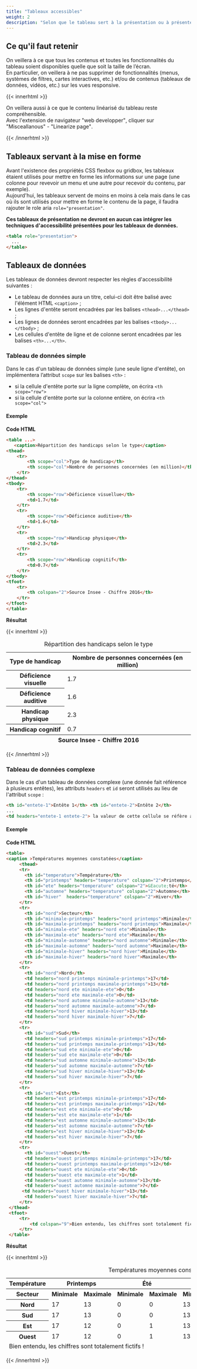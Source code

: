```yaml
---
title: "Tableaux accessibles"
weight: 2
description: "Selon que le tableau sert à la présentation ou à présenter des données, la façon de coder sera différente."
---
```


## Ce qu'il faut retenir

On veillera à ce que tous les contenus et toutes les fonctionnalités du tableau soient disponibles quelle que soit la taille de l’écran.  
En particulier, on veillera à ne pas supprimer de fonctionnalités (menus, systèmes de filtres, cartes interactives, etc.) et/ou de contenus (tableaux de données, vidéos, etc.) sur les vues responsive.  

{{< innerhtml >}}
<p>On veillera aussi à ce que le contenu linéarisé du tableau reste compréhensible.<br>  
Avec l'extension de navigateur <span lang="en">"web developper"</span>, cliquer sur <span lang="en">"Misceallanous" - "Linearize page"</span>.</p>
{{< /innerhtml >}}

## Tableaux servant à la mise en forme

Avant l'existence des propriétés CSS flexbox ou gridbox, les tableaux étaient utilisés pour mettre en forme les informations sur une page (une colonne pour revevoir un menu et une autre pour recevoir du contenu, par exemple).  
Aujourd'hui, les tableaux servent de moins en moins à cela mais dans le cas où ils sont utilisés pour mettre en forme le contenu de la page, il faudra rajouter le role aria `role="presentation"`.

**Ces tableaux de présentation ne devront en aucun cas intégrer les techniques d'accessibilité présentées pour les tableaux de données.**


 ```html
<table role="presentation">
   ...
</table>
```

## Tableaux de données

Les tableaux de données devront respecter les règles d'accessibilité suivantes : 
- Le tableau de données aura un titre, celui-ci doit être balisé avec l'élément HTML `<caption>` ;
- Les lignes d'entête seront encadrées par les balises `<thead>...</thead>` ;
- Les lignes de données seront encadrées par les balises `<tbody>...</tbody>` ;
- Les cellules d'entête de ligne et de colonne seront encadrées par les balises `<th>...</th>`.

### Tableau de données simple
Dans le cas d'un tableau de données simple (une seule ligne d'entête), on implémentera l’attribut `scope` sur les balises `<th>` : 
 - si la cellule d'entête porte sur la ligne complète, on écrira `<th scope="row">`
 - si la cellule d'entête porte sur la colonne entière, on écrira `<th scope="col">`

#### Exemple

**Code HTML**


```html
<table ...>
   <caption>Répartition des handicaps selon le type</caption>
<thead>
    <tr>
        <th scope="col">Type de handicap</th>
        <th scope="col">Nombre de personnes concernées (en million)</th>
    </tr>
</thead>
<tbody>
    <tr>
        <th scope="row">Déficience visuellue</th>
        <td>1.7</td>
    </tr>
    <tr>
        <th scope="row">Déficience auditive</th>
        <td>1.6</td>
    </tr>
    <tr>
        <th scope="row">Handicap physique</th>
        <td>2.3</td>
    </tr>
    <tr>
        <th scope="row">Handicap cognitif</th>
        <td>0.7</td>
    </tr>
</tbody>
<tfoot>
    <tr>
        <th colspan="2">Source Insee - Chiffre 2016</th>
    </tr>
</tfoot>
</table>
```

**Résultat**

{{< innerhtml >}}
<table>
   <caption>Répartition des handicaps selon le type</caption>
<thead>
    <tr>
        <th scope="col">Type de handicap</th>
        <th scope="col">Nombre de personnes concernées (en million)</th>
    </tr>
</thead>
<tbody>
    <tr>
        <th scope="row">Déficience visuelle</th>
        <td>1.7</td>
    </tr>
    <tr>
        <th scope="row">Déficience auditive</th>
        <td>1.6</td>
    </tr>
    <tr>
        <th scope="row">Handicap physique</th>
        <td>2.3</td>
    </tr>
    <tr>
        <th scope="row">Handicap cognitif</th>
        <td>0.7</td>
    </tr>
</tbody>
<tfoot>
    <tr>
          <th colspan="2">Source Insee - Chiffre 2016</th>
    </tr>
</tfoot>
</table>

{{< /innerhtml >}}



### Tableau de données complexe
Dans le cas d'un tableau de données complexe (une donnée fait référence à plusieurs entêtes), les attributs `headers` et `id` seront utilisés au lieu de l'attribut `scope` : 


```html
<th id="entete-1">Entête 1</th> <th id="entete-2">Entête 2</th>
...
<td headers="entete-1 entete-2"> la valeur de cette cellule se réfère aux entêtes 1 et 2 </th>
```

#### Exemple

**Code HTML**

 ```html
<table>
 <caption >Températures moyennes constatées</caption>
      <thead>
      <tr>
        <th id="temperature">Température</th>
        <th id="printemps" headers="temperature" colspan="2">Printemps</th>
        <th id="ete" headers="temperature" colspan="2">&Eacute;té</th>
        <th id="automne" headers="temperature" colspan="2">Automne</th>
        <th id="hiver"  headers="temperature" colspan="2">Hiver</th>
      </tr>
      <tr>
        <th id="nord">Secteur</th>
        <th id="minimale-printemps" headers="nord printemps">Minimale</th>
        <th id="maximale-printemps" headers="nord printemps">Maximale</th>
        <th id="minimale-ete" headers="nord ete">Minimale</th>
        <th id="maximale-ete" headers="nord ete">Maximale</th>
        <th id="minimale-automne" headers="nord automne">Minimale</th>
        <th id="maximale-automne" headers="nord automne">Maximale</th>
        <th id="minimale-hiver" headers="nord hiver">Minimale</th>
        <th id="maximale-hiver" headers="nord hiver">Maximale</th>
      </tr>
      <tr>
        <th id="nord">Nord</th>
        <td headers="nord printemps minimale-printemps">17</td>
        <td headers="nord printemps maximale-printemps">13</td>
        <td headers="nord ete minimale-ete">0</td>
        <td headers="nord ete maximale-ete">0</td>
        <td headers="nord automne minimale-automne">13</td>
        <td headers="nord automne maximale-automne">7</td>
        <td headers="nord hiver minimale-hiver">13</td>
        <td headers="nord hiver maximale-hiver">7</td>
      </tr>
      <tr>
        <th id="sud">Sud</th>
        <td headers="sud printemps minimale-printemps">17</td>
        <td headers="sud printemps maximale-printemps">13</td>
        <td headers="sud ete minimale-ete">0</td>
        <td headers="sud ete maximale-ete">0</td>
        <td headers="sud automne minimale-automne">13</td>
        <td headers="sud automne maximale-automne">7</td>
        <td headers="sud hiver minimale-hiver">13</td>
        <td headers="sud hiver maximale-hiver">7</td>
      </tr>
      <tr>
        <th id="est">Est</th>
        <td headers="est printemps minimale-printemps">17</td>
        <td headers="est printemps maximale-printemps">12</td>
        <td headers="est ete minimale-ete">0</td>
        <td headers="est ete maximale-ete">1</td>
        <td headers="est automne minimale-automne">13</td>
        <td headers="est automne maximale-automne">7</td>
        <td headers="est hiver minimale-hiver">13</td>
        <td headers="est hiver maximale-hiver">7</td>
      </tr>
      <tr>
        <th id="ouest">Ouest</th>
        <td headers="ouest printemps minimale-printemps">17</td>
        <td headers="ouest printemps maximale-printemps">12</td>
        <td headers="ouest ete minimale-ete">0</td>
        <td headers="ouest ete maximale-ete">1</td>
        <td headers="ouest automne minimale-automne">13</td>
        <td headers="ouest automne maximale-automne">7</td>
       <td headers="ouest hiver minimale-hiver">13</td>
        <td headers="ouest hiver maximale-hiver">7</td>
      </tr>
  </thead>
  <tfoot>
      <tr>
          <td colspan="9">Bien entendu, les chiffres sont totalement fictifs !</td>
      </tr>
  </table>
```

**Résultat**

{{< innerhtml >}}
<table>
 <caption >Températures moyennes constatées</caption>
      <thead>
      <tr>
        <th id="temperature">Température</th>
        <th id="printemps" headers="temperature" colspan="2">Printemps</th>
        <th id="ete" headers="temperature" colspan="2">&Eacute;té</th>
        <th id="automne" headers="temperature" colspan="2">Automne</th>
        <th id="hiver"  headers="temperature" colspan="2">Hiver</th>
      </tr>
      <tr>
        <th id="nord">Secteur</th>
        <th id="minimale-printemps" headers="nord printemps">Minimale</th>
        <th id="maximale-printemps" headers="nord printemps">Maximale</th>
        <th id="minimale-ete" headers="nord ete">Minimale</th>
        <th id="maximale-ete" headers="nord ete">Maximale</th>
        <th id="minimale-automne" headers="nord automne">Minimale</th>
        <th id="maximale-automne" headers="nord automne">Maximale</th>
        <th id="minimale-hiver" headers="nord hiver">Minimale</th>
        <th id="maximale-hiver" headers="nord hiver">Maximale</th>
      </tr>
      <tr>
        <th id="nord">Nord</th>
        <td headers="nord printemps minimale-printemps">17</td>
        <td headers="nord printemps maximale-printemps">13</td>
        <td headers="nord ete minimale-ete">0</td>
        <td headers="nord ete maximale-ete">0</td>
        <td headers="nord automne minimale-automne">13</td>
        <td headers="nord automne maximale-automne">7</td>
        <td headers="nord hiver minimale-hiver">13</td>
        <td headers="nord hiver maximale-hiver">7</td>
      </tr>
      <tr>
        <th id="sud">Sud</th>
        <td headers="sud printemps minimale-printemps">17</td>
        <td headers="sud printemps maximale-printemps">13</td>
        <td headers="sud ete minimale-ete">0</td>
        <td headers="sud ete maximale-ete">0</td>
        <td headers="sud automne minimale-automne">13</td>
        <td headers="sud automne maximale-automne">7</td>
        <td headers="sud hiver minimale-hiver">13</td>
        <td headers="sud hiver maximale-hiver">7</td>
      </tr>
      <tr>
        <th id="est">Est</th>
        <td headers="est printemps minimale-printemps">17</td>
        <td headers="est printemps maximale-printemps">12</td>
        <td headers="est ete minimale-ete">0</td>
        <td headers="est ete maximale-ete">1</td>
        <td headers="est automne minimale-automne">13</td>
        <td headers="est automne maximale-automne">7</td>
        <td headers="est hiver minimale-hiver">13</td>
        <td headers="est hiver maximale-hiver">7</td>
      </tr>
      <tr>
        <th id="ouest">Ouest</th>
        <td headers="ouest printemps minimale-printemps">17</td>
        <td headers="ouest printemps maximale-printemps">12</td>
        <td headers="ouest ete minimale-ete">0</td>
        <td headers="ouest ete maximale-ete">1</td>
        <td headers="ouest automne minimale-automne">13</td>
        <td headers="ouest automne maximale-automne">7</td>
       <td headers="ouest hiver minimale-hiver">13</td>
        <td headers="ouest hiver maximale-hiver">7</td>
      </tr>
  </thead>
  <tfoot>
      <tr>
          <td colspan="9">Bien entendu, les chiffres sont totalement fictifs !</td>
      </tr>
  </table>
  
{{< /innerhtml >}}